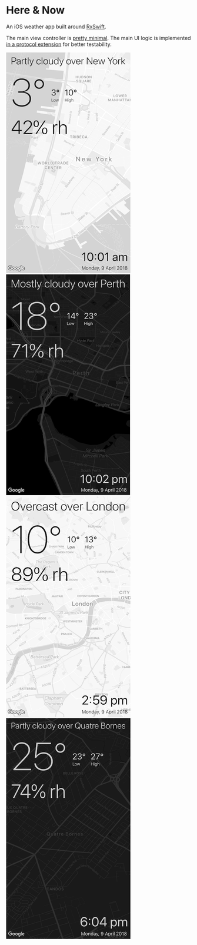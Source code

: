 # Here & Now

An iOS weather app built around [RxSwift](https://github.com/ReactiveX/RxSwift).

The main view controller is [pretty minimal](https://github.com/vyshane/here-and-now/blob/master/Here%20and%20Now/Current%20Info/CurrentInfoViewController.swift). The main UI logic is implemented [in a protocol extension](https://github.com/vyshane/here-and-now/blob/master/Here%20and%20Now/Current%20Info/CurrentInfoController.swift) for better testability.

![New York](Doc/new-york.png)
![Perth](Doc/perth.png)
![London](Doc/london.png)
![Quatre Bornes](Doc/quatre-bornes.png)
